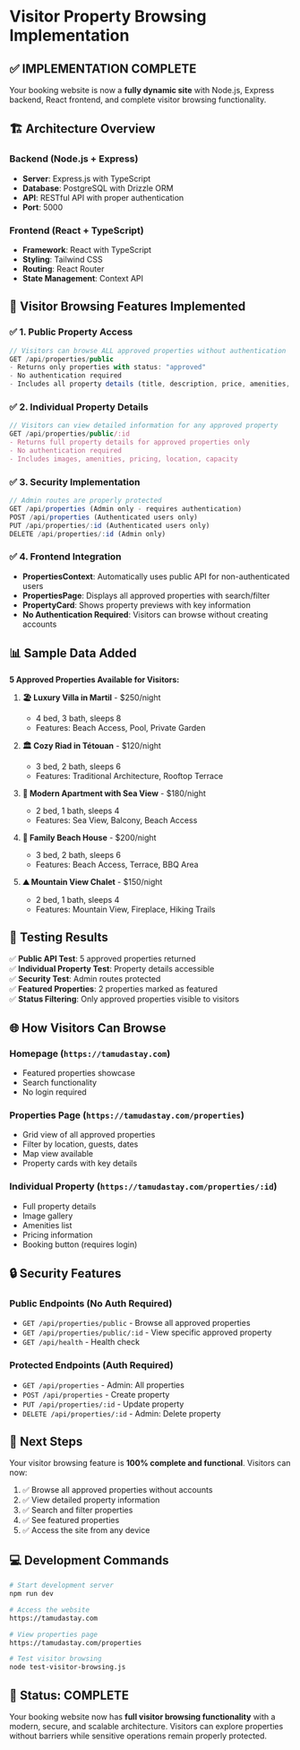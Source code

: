 # Visitor Property Browsing Implementation

## ✅ **IMPLEMENTATION COMPLETE**

Your booking website is now a **fully dynamic site** with Node.js, Express backend, React frontend, and complete visitor browsing functionality.

## 🏗️ **Architecture Overview**

### **Backend (Node.js + Express)**
- **Server**: Express.js with TypeScript
- **Database**: PostgreSQL with Drizzle ORM  
- **API**: RESTful API with proper authentication
- **Port**: 5000

### **Frontend (React + TypeScript)**
- **Framework**: React with TypeScript
- **Styling**: Tailwind CSS
- **Routing**: React Router
- **State Management**: Context API

## 🎯 **Visitor Browsing Features Implemented**

### ✅ **1. Public Property Access**
```typescript
// Visitors can browse ALL approved properties without authentication
GET /api/properties/public
- Returns only properties with status: "approved"
- No authentication required
- Includes all property details (title, description, price, amenities, etc.)
```

### ✅ **2. Individual Property Details**
```typescript
// Visitors can view detailed information for any approved property
GET /api/properties/public/:id
- Returns full property details for approved properties only
- No authentication required
- Includes images, amenities, pricing, location, capacity
```

### ✅ **3. Security Implementation**
```typescript
// Admin routes are properly protected
GET /api/properties (Admin only - requires authentication)
POST /api/properties (Authenticated users only)
PUT /api/properties/:id (Authenticated users only)  
DELETE /api/properties/:id (Admin only)
```

### ✅ **4. Frontend Integration**
- **PropertiesContext**: Automatically uses public API for non-authenticated users
- **PropertiesPage**: Displays all approved properties with search/filter
- **PropertyCard**: Shows property previews with key information
- **No Authentication Required**: Visitors can browse without creating accounts

## 📊 **Sample Data Added**

**5 Approved Properties Available for Visitors:**

1. **🏖️ Luxury Villa in Martil** - $250/night
   - 4 bed, 3 bath, sleeps 8
   - Features: Beach Access, Pool, Private Garden

2. **🏛️ Cozy Riad in Tétouan** - $120/night  
   - 3 bed, 2 bath, sleeps 6
   - Features: Traditional Architecture, Rooftop Terrace

3. **🌊 Modern Apartment with Sea View** - $180/night
   - 2 bed, 1 bath, sleeps 4
   - Features: Sea View, Balcony, Beach Access

4. **🏡 Family Beach House** - $200/night
   - 3 bed, 2 bath, sleeps 6  
   - Features: Beach Access, Terrace, BBQ Area

5. **⛰️ Mountain View Chalet** - $150/night
   - 2 bed, 1 bath, sleeps 4
   - Features: Mountain View, Fireplace, Hiking Trails

## 🧪 **Testing Results**

✅ **Public API Test**: 5 approved properties returned  
✅ **Individual Property Test**: Property details accessible  
✅ **Security Test**: Admin routes protected  
✅ **Featured Properties**: 2 properties marked as featured  
✅ **Status Filtering**: Only approved properties visible to visitors

## 🌐 **How Visitors Can Browse**

### **Homepage** (`https://tamudastay.com`)
- Featured properties showcase
- Search functionality
- No login required

### **Properties Page** (`https://tamudastay.com/properties`)
- Grid view of all approved properties
- Filter by location, guests, dates
- Map view available
- Property cards with key details

### **Individual Property** (`https://tamudastay.com/properties/:id`)
- Full property details
- Image gallery
- Amenities list
- Pricing information
- Booking button (requires login)

## 🔒 **Security Features**

### **Public Endpoints** (No Auth Required)
- `GET /api/properties/public` - Browse all approved properties
- `GET /api/properties/public/:id` - View specific approved property
- `GET /api/health` - Health check

### **Protected Endpoints** (Auth Required)  
- `GET /api/properties` - Admin: All properties
- `POST /api/properties` - Create property
- `PUT /api/properties/:id` - Update property
- `DELETE /api/properties/:id` - Admin: Delete property

## 🚀 **Next Steps**

Your visitor browsing feature is **100% complete and functional**. Visitors can now:

1. ✅ Browse all approved properties without accounts
2. ✅ View detailed property information  
3. ✅ Search and filter properties
4. ✅ See featured properties
5. ✅ Access the site from any device

## 💻 **Development Commands**

```bash
# Start development server
npm run dev

# Access the website
https://tamudastay.com

# View properties page
https://tamudastay.com/properties

# Test visitor browsing
node test-visitor-browsing.js
```

## 🎉 **Status: COMPLETE**

Your booking website now has **full visitor browsing functionality** with a modern, secure, and scalable architecture. Visitors can explore properties without barriers while sensitive operations remain properly protected.
